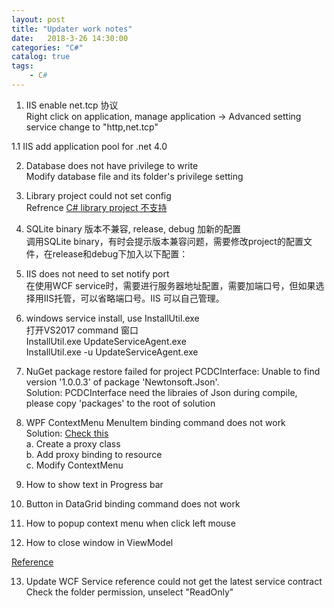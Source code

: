 ```yaml
---     
layout: post     
title: "Updater work notes"     
date:   2018-3-26 14:30:00      
categories: "C#"     
catalog: true     
tags:      
    - C#     
---     
```

     
    
1. IIS enable net.tcp 协议   
Right click on application, manage application -> Advanced setting   
service change to "http,net.tcp"   

1.1 IIS add application pool for .net 4.0
   
2. Database does not have privilege to write   
Modify database file and its folder's privilege setting   
   
3. Library project could not set config   
Refrence [C# library project 不支持](http://kerwenzhang.github.io/c%23/2018/03/15/C-library-config/)   
   
4. SQLite binary 版本不兼容, release, debug 加新的配置   
调用SQLite binary，有时会提示版本兼容问题，需要修改project的配置文件，在release和debug下加入以下配置：   
   
5. IIS does not need to set notify port   
在使用WCF service时，需要进行服务器地址配置，需要加端口号，但如果选择用IIS托管，可以省略端口号。IIS 可以自己管理。   
   
6. windows service install, use InstallUtil.exe   
打开VS2017 command 窗口   
InstallUtil.exe UpdateServiceAgent.exe   
InstallUtil.exe -u UpdateServiceAgent.exe   
   
7. NuGet package restore failed for project PCDCInterface: Unable to find version '1.0.0.3' of package 'Newtonsoft.Json'.   
Solution: PCDCInterface need the libraies of Json during compile, please copy 'packages' to the root of solution   
   
8. WPF ContextMenu MenuItem binding command does not work   
Solution: [Check this](https://stackoverflow.com/questions/3583507/wpf-binding-a-contextmenu-to-an-mvvm-command)   
    a. Create a proxy class   
    b. Add proxy binding to resource    
    c. Modify ContextMenu  
    
9. How to show text in Progress bar  
    
    <!--
    <Grid>
        <ProgressBar Value="{Binding Path=Percent, Mode=OneWay}" Minimum="0" Maximum="100" />
        <TextBlock Text="{Binding Path=Percent , StringFormat={}{0}%}" HorizontalAlignment="Center" ></TextBlock>
    </Grid>
    -->
    
10. Button in DataGrid binding command does not work  

    <!--
    <Button Margin="5,0,0,0" DockPanel.Dock="Right" VerticalContentAlignment="Center" Style="{StaticResource BasicButtonStyle}" Command="{Binding RelativeSource={RelativeSource Mode=FindAncestor, AncestorType={x:Type DataGrid}}, Path=DataContext.StopButtonClickCommand}" >
        <Image Height="12" Source="/UpdateServiceClient;component/Resources/Images/stop.png" />
    </Button>
    -->
    
11. How to popup context menu when click left mouse  

    <!--
    <Page.Resources>
        <model:BindingProxy x:Key="Proxy" Data="{Binding}" />
        <Style TargetType="{x:Type Button}" x:Key="BasicButtonStyle">
            <Style.Triggers>
                <EventTrigger RoutedEvent="Click">
                    <EventTrigger.Actions>
                        <BeginStoryboard>
                            <Storyboard>
                                <BooleanAnimationUsingKeyFrames Storyboard.TargetProperty="ContextMenu.IsOpen">
                                    <DiscreteBooleanKeyFrame KeyTime="0:0:0" Value="True"/>
                                </BooleanAnimationUsingKeyFrames>
                            </Storyboard>
                        </BeginStoryboard>
                    </EventTrigger.Actions>
                </EventTrigger>
            </Style.Triggers>
            <Setter Property="FocusVisualStyle" Value="{x:Null}"></Setter>
            <Setter Property="HorizontalContentAlignment" Value="Center"></Setter>
            <Setter Property="VerticalContentAlignment" Value="Center"></Setter>
            <Setter Property="Background" Value="{x:Null}"/>
            <Setter Property="BorderBrush" Value="{x:Null}"/>
            <Setter Property="Template">
                <Setter.Value>
                    <ControlTemplate TargetType="{x:Type ButtonBase}">
                        <Border Name="Chrome"
                                        Background="{TemplateBinding Background}"
                                        BorderBrush="{TemplateBinding BorderBrush}"
                                        BorderThickness="{TemplateBinding BorderThickness}"
                                        SnapsToDevicePixels="true">
                            <ContentPresenter Name="Presenter" Margin="{TemplateBinding Padding}"
                                          VerticalAlignment="{TemplateBinding VerticalContentAlignment}"
                                          HorizontalAlignment="{TemplateBinding HorizontalContentAlignment}"
                                          RecognizesAccessKey="True"
                                          SnapsToDevicePixels="{TemplateBinding SnapsToDevicePixels}"/>
                        </Border>
                    </ControlTemplate>
                </Setter.Value>
            </Setter>
        </Style>
        <Style x:Key="ProductButtonStyle" TargetType="{x:Type Button}" BasedOn="{StaticResource BasicButtonStyle}">
            <Setter Property="ContextMenu">
                <Setter.Value>
                    <ContextMenu DataContext="{Binding PlacementTarget.Tag, RelativeSource={RelativeSource Self}}">
                        <MenuItem Header="Ignore" Command="{Binding Source={StaticResource Proxy}, Path=Data.ProductIgnoreButtonCommand}" >

                        </MenuItem>
                    </ContextMenu>
                </Setter.Value>
            </Setter>

        </Style>
        <Style x:Key="PatchButtonStyle" TargetType="{x:Type Button}" BasedOn="{StaticResource BasicButtonStyle}">
            <Setter Property="ContextMenu">
                <Setter.Value>
                    <ContextMenu>
                        <MenuItem Header="Ignore" Command="{Binding Source={StaticResource Proxy}, Path=Data.PatchIgnoreButtonCommand}" />
                        <MenuItem Header="Download" Command="{Binding Source={StaticResource Proxy}, Path=Data.PatchDownloadButtonCommand}"/>
                    </ContextMenu>
                </Setter.Value>
            </Setter>
        </Style>
    </Page.Resources>
    
    <Button Margin="5,0,0,0" DockPanel.Dock="Right" VerticalContentAlignment="Center" Style="{StaticResource ProductButtonStyle}" Visibility="{Binding LatestVersionVisibility, Converter={StaticResource BoolToVisibility}}" >
        <Image Height="12" Source="/UpdateServiceClient;component/Resources/Images/read_more.png" />
    </Button>
    -->
    
12. How to close window in ViewModel

[Reference](https://stackoverflow.com/questions/16172462/close-window-from-viewmodel)

13. Update WCF Service reference could not get the latest service contract
Check the folder permission, unselect "ReadOnly"